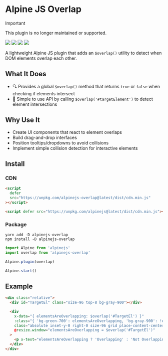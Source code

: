 # Alpine JS Overlap

> [!IMPORTANT] 
> This plugin is no longer maintained or supported.

![](https://img.shields.io/bundlephobia/min/alpinejs-overlap)
![](https://img.shields.io/npm/v/alpinejs-overlap)
![](https://img.shields.io/npm/dt/alpinejs-overlap)
![](https://img.shields.io/github/license/markmead/alpinejs-overlap)

A lightweight Alpine JS plugin that adds an `$overlap()` utility to detect when
DOM elements overlap each other.

## What It Does

- 🔍 Provides a global `$overlap()` method that returns `true` or `false` when
  checking if elements intersect
- 🧩 Simple to use API by calling `$overlap('#targetElement')` to detect element
  intersections

## Why Use It

- Create UI components that react to element overlaps
- Build drag-and-drop interfaces
- Position tooltips/dropdowns to avoid collisions
- Implement simple collision detection for interactive elements

## Install

### CDN

```html
<script
  defer
  src="https://unpkg.com/alpinejs-overlap@latest/dist/cdn.min.js"
></script>

<script defer src="https://unpkg.com/alpinejs@latest/dist/cdn.min.js"></script>
```

### Package

```shell
yarn add -D alpinejs-overlap
npm install -D alpinejs-overlap
```

```js
import Alpine from 'alpinejs'
import overlap from 'alpinejs-overlap'

Alpine.plugin(overlap)

Alpine.start()
```

## Example

```html
<div class="relative">
  <div id="TargetEl" class="size-96 top-8 bg-gray-900"></div>

  <div
    x-data="{ elementsAreOverlapping: $overlap('#TargetEl') }"
    :class="{ 'bg-green-700': elementsAreOverlapping, 'bg-gray-900': !elementsAreOverlapping }"
    class="absolute inset-y-0 right-0 size-96 grid place-content-center text-white"
    @resize.window="elementsAreOverlapping = $overlap('#TargetEl')"
  >
    <p x-text="elementsAreOverlapping ? 'Overlapping' : 'Not Overlapping'"></p>
  </div>
</div>
```
